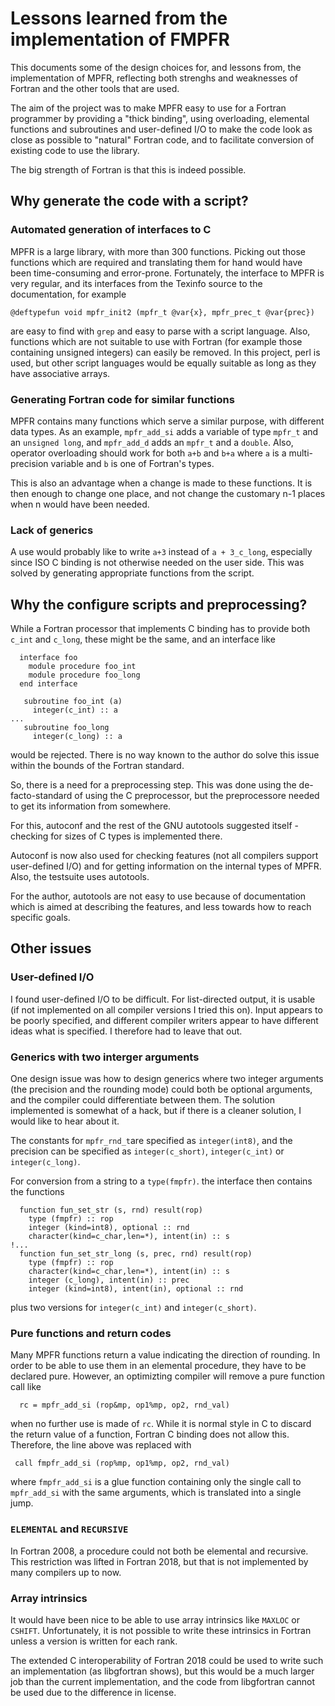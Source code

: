 # Lessons learned from the implementation of FMPFR

This documents some of the design choices for, and lessons from, the
implementation of MPFR, reflecting both strenghs and weaknesses of
Fortran and the other tools that are used.

The aim of the project was to make MPFR easy to use for a Fortran
programmer by providing a "thick binding", using overloading,
elemental functions and subroutines and user-defined I/O to
make the code look as close as possible to "natural" Fortran
code, and to facilitate conversion of existing code to use
the library.

The big strength of Fortran is that this is indeed possible.

## Why generate the code with a script?

### Automated generation of interfaces to C

MPFR is a large library, with more than 300 functions.  Picking out
those functions which are required and translating them for hand
would have been time-consuming and error-prone.  Fortunately, the
interface to MPFR is very regular, and its interfaces from the Texinfo
source to the documentation, for example
```
@deftypefun void mpfr_init2 (mpfr_t @var{x}, mpfr_prec_t @var{prec})
```
are easy to find with `grep` and easy to parse with a script
language.  Also, functions which are not suitable to use with Fortran
(for example those containing unsigned integers) can easily be
removed.  In this project, perl is used, but other script languages
would be equally suitable as long as they have associative arrays.

### Generating Fortran code for similar functions

MPFR contains many functions which serve a similar purpose, with
different data types.  As an example, `mpfr_add_si` adds a variable
of type `mpfr_t` and an `unsigned long`, and `mpfr_add_d` adds an
`mpfr_t` and a `double`.  Also, operator overloading should work
for both `a+b` and `b+a` where `a` is a multi-precision variable
and `b` is one of Fortran's types.

This is also an advantage when a change is made to these functions.
It is then enough to change one place, and not change the customary
n-1 places when n would have been needed.

### Lack of generics

A use would probably like to write `a+3` instead of `a + 3_c_long`,
especially since ISO C binding is not otherwise needed on the user side.
This was solved by generating appropriate functions from the script.

## Why the configure scripts and preprocessing?

While a Fortran processor that implements C binding has to provide
both `c_int` and `c_long`, these might be the same, and an interface like

```
  interface foo
    module procedure foo_int
    module procedure foo_long
  end interface

   subroutine foo_int (a)
     integer(c_int) :: a
...
   subroutine foo_long
     integer(c_long) :: a
```

would be rejected. There is no way known to the author do solve this
issue within the bounds of the Fortran standard.

So, there is a need for a preprocessing step.  This was done using
the de-facto-standard of using the C preprocessor, but the
preprocessore needed to get its information from somewhere.

For this, autoconf and the rest of the GNU autotools suggested
itself - checking for sizes of C types is implemented there.

Autoconf is now also used for checking features (not all compilers
support user-defined I/O) and for getting information on the internal
types of MPFR.  Also, the testsuite uses autotools.

For the author, autotools are not easy to use because of documentation which
is aimed at describing the features, and less towards how to reach
specific goals.

## Other issues

### User-defined I/O

I found user-defined I/O to be difficult.  For list-directed
output, it is usable (if not implemented on all compiler versions I tried
this on).  Input appears to be poorly specified, and different compiler
writers appear to have different ideas what is specified.  I therefore had
to leave that out.

### Generics with two interger arguments

One design issue was how to design generics where two integer
arguments (the precision and the rounding mode) could both be
optional arguments, and the compiler could differentiate between
them.  The solution implemented is somewhat of a hack, but if there
is a cleaner solution, I would like to hear about it.

The constants for `mpfr_rnd_t`are specified as `integer(int8)`, and
the precision can be specified as `integer(c_short)`,
`integer(c_int)` or `integer(c_long)`.

For conversion from a string to a `type(fmpfr)`. the interface
then contains the functions

```
  function fun_set_str (s, rnd) result(rop)
    type (fmpfr) :: rop
    integer (kind=int8), optional :: rnd
    character(kind=c_char,len=*), intent(in) :: s
!...
  function fun_set_str_long (s, prec, rnd) result(rop)
    type (fmpfr) :: rop
    character(kind=c_char,len=*), intent(in) :: s
    integer (c_long), intent(in) :: prec
    integer (kind=int8), intent(in), optional :: rnd
```
plus two versions for `integer(c_int)` and `integer(c_short)`.

### Pure functions and return codes

Many MPFR functions return a value indicating the direction of
rounding.  In order to be able to use them in an elemental
procedure, they have to be declared pure.  However, an
optimizting compiler will remove a pure function call
like
```
  rc = mpfr_add_si (rop&mp, op1%mp, op2, rnd_val)
```
when no further use is made of `rc`.  While it is normal style
in C to discard the return value of a function, Fortran C
binding does not allow this.  Therefore, the line above
was replaced with
```
 call fmpfr_add_si (rop%mp, op1%mp, op2, rnd_val)
```
where `fmpfr_add_si` is a glue function containing only the
single call to `mpfr_add_si` with the same arguments, which
is translated into a single jump.

### `ELEMENTAL` and `RECURSIVE`

In Fortran 2008, a procedure could not both be elemental and
recursive.  This restriction was lifted in Fortran 2018, but that
is not implemented by many compilers up to now.

### Array intrinsics

It would have been nice to be able to use array intrinsics like
`MAXLOC` or `CSHIFT`.  Unfortunately, it is not possible to write
these intrinsics in Fortran unless a version is written for each
rank.

The extended C interoperability of Fortran 2018 could be used to
write such an implementation (as libgfortran shows), but this would
be a much larger job than the current implementation, and the code
from libgfortran cannot be used due to the difference in license.
